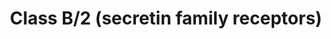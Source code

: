 ---
annotations:
- type: Pathway Ontology
  value: G protein mediated signaling pathway
authors:
- ReactomeTeam
- DeSl
- Eweitz
description: This family is known as Family B (secretin-receptor family, family 2)
  G-protein-coupled receptors. Family B GPCRs include secretin, calcitonin, parathyroid
  hormone/parathyroid hormone-related peptides and vasoactive intestinal peptide receptors;
  all of which activate adenylyl cyclase and the phosphatidyl-inositol-calcium pathway
  (Harmar AJ, 2001).  View original pathway at [http://www.reactome.org/PathwayBrowser/#DIAGRAM=373080
  Reactome].
last-edited: 2021-05-22
organisms:
- Homo sapiens
redirect_from:
- /index.php/Pathway:WP4420
- /instance/WP4420
schema-jsonld:
- '@context': https://schema.org/
  '@id': https://wikipathways.github.io/pathways/WP4420.html
  '@type': Dataset
  creator:
    '@type': Organization
    name: WikiPathways
  description: This family is known as Family B (secretin-receptor family, family
    2) G-protein-coupled receptors. Family B GPCRs include secretin, calcitonin, parathyroid
    hormone/parathyroid hormone-related peptides and vasoactive intestinal peptide
    receptors; all of which activate adenylyl cyclase and the phosphatidyl-inositol-calcium
    pathway (Harmar AJ, 2001).  View original pathway at [http://www.reactome.org/PathwayBrowser/#DIAGRAM=373080
    Reactome].
  keywords:
  - 'WNT8A '
  - 'GHRHR '
  - 'WNT2B(?-391) '
  - SCTR:SCT
  - 'RAMP3 '
  - 'CRHR1 '
  - 'RAMP2 '
  - VIPR1,VIPR2:VIP(125-152)
  - 'WNT4 '
  - Frizzled
  - CRHR2-2
  - 'ADCYAP1R1 '
  - 'GNB5 '
  - EGF-7TMs
  - 'GNB2 '
  - 'WNT9B '
  - GHRH
  - 'GLP-1 (7-37) '
  - CRHR2-2:CRH,UCN,UCN2,UCN3
  - 'CALCR '
  - CALCA(83-119)
  - 'CHOL-N-palmitoyl-L-cysteine-IHH(28-202) '
  - SCTR
  - 'CALCA(83-119) '
  - 'FZD1 '
  - PTCH1,PTCH2:SMO
  - 'WNT11 '
  - CYSLTR1,2
  - 'UCN3 '
  - 'FZD2 '
  - CD55:CD97
  - CRHR1, CRHR2-1
  - 'UCN(83-122) '
  - 'EMR1 '
  - GLP2R
  - 'GDP '
  - EGF-7TMs:CHS
  - 'FZD6 '
  - AMY1-3:IAPP(34-70)
  - 'WNT10A '
  - VIP(125-152)
  - SCT
  - receptors:WNTs
  - 'ADM(95-146) '
  - 'GCG(146-178) '
  - VIPR1,VIPR2
  - 'WNT6 '
  - 'CD97 '
  - GHRHR
  - 'FZD3 '
  - 'CYSLTR2 '
  - GCG(146-178)
  - 'PTH '
  - 'ADCYAP1(132-158) '
  - 'FZD7 '
  - 'CRHR2-2 '
  - CRH,UCN
  - CGRP1 receptor:CGRP
  - 'GNGT2 '
  - CHS
  - 'ArgN-GCG(98-127) '
  - 'GNB3 '
  - CRHBP
  - signalling events
  - 'GNG12 '
  - 'GNB4 '
  - 'WNT8B '
  - GIPR
  - IAPP(34-70)
  - 'WNT3 '
  - GHRH receptor:GHRH
  - 'SCTR '
  - GCGR:GCG(53-81)
  - ADM,ADM2
  - 'CHS '
  - 'GNG13 '
  - 'EMR2 '
  - 'GNG10 '
  - 'FZD5 '
  - 'CALCB(82-118) '
  - Frizzled receptors
  - 'IAPP(34-70) '
  - G alpha (s)
  - 'CALCRL '
  - Patched:Hedgehog
  - receptor:ADM,ADM2
  - ADCYAP1 peptides
  - 'CHOL-N-palmitoyl-L-cysteine-DHH(23-198) '
  - CD55
  - 'CRHR2-1 '
  - 'GNAS2 '
  - CALCR:CALCA(83-119)
  - 'SMO '
  - 'PTH1R '
  - 'FZD4 '
  - 'PTCH2 '
  - CRH,UCN,UCN2,UCN3
  - 'GNG8 '
  - 'GNG7 '
  - 'GIPR '
  - 'GNGT1 '
  - GLP2R:GCG(146-178)
  - 'GNG11 '
  - CGRP receptor
  - GIPR:GIP(52-93)
  - 'SCT '
  - PTH1R,PTH2R:PTH1R,PTH2R ligands
  - 'GNAS1 '
  - 'FZD8 '
  - 'WNT7A '
  - 'CRHBP '
  - 'WNT5A '
  - GLP-1R:Heterotrimeric G(s):GDP
  - G alpha (q)
  - 'PTH2(62-100) '
  - 'VIP(125-152) '
  - 'GLP2R '
  - 'GNG3 '
  - CALCR
  - 'GLP1R '
  - 'UCN2 '
  - 'PTCH1 '
  - 'PTHLH '
  - 'GNG4 '
  - 'FZD10 '
  - 'GNG2 '
  - GLP-1:GLP-1R:Heterotrimeric G(s):GDP
  - GIP(52-93)
  - 'WNT7B(32-349) '
  - CRHR1,CRHR2-1:CRH,UCN
  - 'WNT16 '
  - 'RAMP1 '
  - 'VIPR1 '
  - 'VIPR2 '
  - 'EMR3(22-652) '
  - 'CHOL-N-palmitoyl-L-cysteine-SHH(24-197) '
  - PTH1R,PTH2R ligands
  - 'FZD9 '
  - 'GNB1 '
  - CGRP ligands
  - GCG(53-81)
  - 'CRH '
  - 'GCG(53-81) '
  - CRHBP:CRH
  - 'ADM2(19-153) '
  - 'GIP(52-93) '
  - 'CD55 '
  - 'WNT9A '
  - 'PTH2R '
  - ADCYAP1R1:ADCYAP1
  - Adrenomedullin
  - AMY1-3
  - 'WNT1 '
  - 'ADCYAP1(132-169) '
  - PTH1R,PTH2R
  - WNTs
  - 'WNT10B '
  - CD97
  - 'WNT3A '
  - 'WNT2 '
  - CRH
  - ADCYAP1R1
  - 'ADCYAP1(82-129) '
  - 'GNG5 '
  - SMO
  - peptides
  - receptor
  - PTCH1,PTCH2
  - 'GHRH '
  - mature GLP-1
  license: CC0
  name: Class B/2 (secretin family receptors)
seo: CreativeWork
title: Class B/2 (secretin family receptors)
wpid: WP4420
---